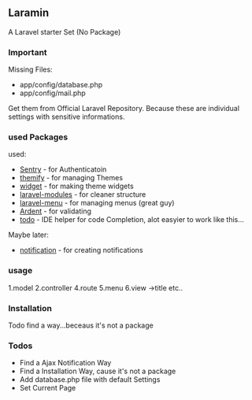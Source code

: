 ## Laramin
A Laravel starter Set (No Package) 

### Important
Missing Files:
* app/config/database.php
* app/config/mail.php

Get them from Official Laravel Repository. Because these are individual settings with sensitive informations.

### used Packages

used:
* [Sentry](https://github.com/cartalyst/sentry) - for Authenticatoin
* [themify](https://github.com/mpedrera/themify) - for managing Themes
* [widget](https://github.com/gravitano/widget) - for making theme widgets
* [laravel-modules](https://github.com/creolab/laravel-modules) - for cleaner structure 
* [laravel-menu](https://github.com/lavary/laravel-menu) - for managing menus (great guy)
* [Ardent](https://github.com/laravelbook/ardent) - for validating
* [todo](#) - IDE helper for code Completion, alot easyier to work like this... 
 

Maybe later:
* [notification](https://github.com/edvinaskrucas/notification) - for creating notifications

### usage
1.model
2.controller
4.route
5.menu
6.view ->title etc..

### Installation
Todo find a way...beceaus it's not a package

### Todos
* Find a Ajax Notification Way
* Find a Installation Way, cause it's not a package
* Add database.php file with default Settings
* Set Current Page
